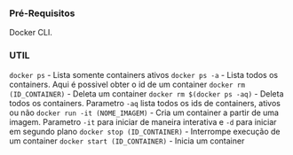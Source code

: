 ### Pré-Requisitos

Docker CLI.

### UTIL

`docker ps` - Lista somente containers ativos
`docker ps -a` - Lista todos os containers. Aqui é possivel obter o id de um container
`docker rm (ID_CONTAINER)` - Deleta um container
`docker rm $(docker ps -aq)` - Deleta todos os containers. Parametro `-aq` lista todos os ids de containers, ativos ou não
`docker run -it (NOME_IMAGEM)` - Cria um container a partir de uma imagem. Parametro `-it` para iniciar de maneira interativa e `-d` para iniciar em segundo plano
`docker stop (ID_CONTAINER)` - Interrompe execução de um container
`docker start (ID_CONTAINER)` - Inicia um container
